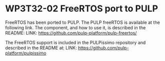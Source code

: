 # WP3T32-02 FreeRTOS port to PULP
 
FreeRTOS has been ported to PULP. The PULP freeRTOS is available at the following link. The component, and how to use it, is described in the README:
LINK: https://github.com/pulp-platform/pulp-freertos/

The FreeRTOS support is included in the PULPissimo repository and described in the README at:
LINK: https://github.com/pulp-platform/pulpissimo
